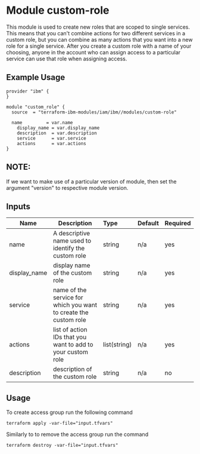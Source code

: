 # Module custom-role

This module is used to create new roles that are scoped to single services. This means that you can't combine actions for two different services in a custom role, but you can combine as many actions that you want into a new role for a single service. After you create a custom role with a name of your choosing, anyone in the account who can assign access to a particular service can use that role when assigning access.

## Example Usage
```
provider "ibm" {
}

module "custom_role" {
  source  = "terraform-ibm-modules/iam/ibm//modules/custom-role"

  name         = var.name
	display_name = var.display_name
	description  = var.description 
	service      = var.service
	actions      = var.actions
}

```

## NOTE: 

If we want to make use of a particular version of module, then set the argument "version" to respective module version.

## Inputs

| Name               | Description                                                      | Type         | Default | Required |
|--------------------|------------------------------------------------------------------|:-------------|:------- |:---------|
| name               | A descriptive name used to identify the custom role              | string       | n/a     | yes      |
| display_name       | display name of the custom role                                  | string       | n/a     | yes      |
| service            | name of the service for which you want to create the custom role | string       | n/a     | yes      |
| actions            | list of action IDs that you want to add to your custom role      | list(string) | n/a     | yes      |
| description        | description of the custom role                                   | string       | n/a     | no       |

## Usage

To create access group run the following command

  `terraform apply -var-file="input.tfvars"`

Similarly to to remove the access group run the command

   `terraform destroy -var-file="input.tfvars"`

   